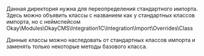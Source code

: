Данная директория нужна для переопределения стандартного импорта. Здесь можно объявить классы с названием
как у стандартных классов импорта, но с неймспейсом Okay\Modules\OkayCMS\Integration1C\Integration\Import\Overrides\Class

Данные классы можно наследовать от стандартных классов импорта и заменять только некоторые методы базового класса.